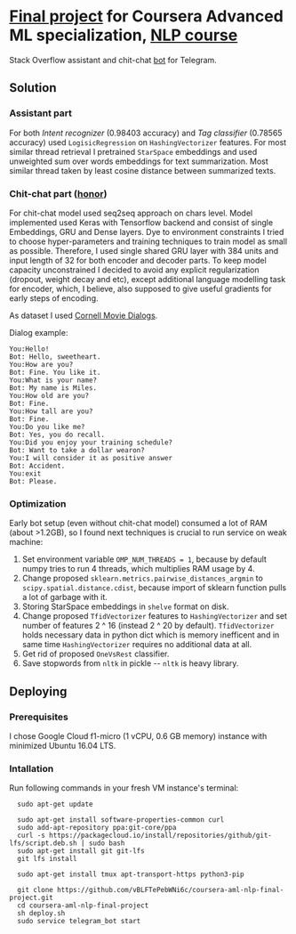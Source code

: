 # [Final project](https://www.coursera.org/learn/language-processing/peer/xbHJG/stackoverflow-assistant) for Coursera Advanced ML specialization, [NLP course](https://www.coursera.org/learn/language-processing/home/welcome)

Stack Overflow assistant and chit-chat [bot](http://t.me/tQTZwetd_bot) for Telegram.

## Solution

### Assistant part

For both *Intent recognizer* (0.98403 accuracy) and *Tag classifier* (0.78565 accuracy) used ```LogisicRegression``` on ```HashingVectorizer``` features. For most similar thread retrieval I pretrained ```StarSpace``` embeddings and used unweighted sum over words embeddings for text summarization. Most similar thread taken by least cosine distance between summarized texts.

### Chit-chat part ([honor](https://www.coursera.org/learn/language-processing/peer/Tz9WP/custom-conversational-model))

For chit-chat model used seq2seq approach on chars level. Model implemented used Keras with Tensorflow backend and consist of single Embeddings, GRU and Dense layers. Dye to environment constraints I tried to choose hyper-parameters and training techniques to train model as small as possible. Therefore, I used single shared GRU layer with 384 units and input length of 32 for both encoder and decoder parts. To keep model capacity unconstrained I decided to avoid any explicit regularization (dropout, weight decay and etc), except additional language modelling task for encoder, which, I believe, also supposed to give useful gradients for early steps of encoding.

As dataset I used [Cornell Movie Dialogs](http://www.cs.cornell.edu/~cristian/Cornell_Movie-Dialogs_Corpus.html).

Dialog example:

```
You:Hello!
Bot: Hello, sweetheart.
You:How are you?
Bot: Fine. You like it.
You:What is your name?
Bot: My name is Miles.
You:How old are you?
Bot: Fine.
You:How tall are you?
Bot: Fine.
You:Do you like me?
Bot: Yes, you do recall.
You:Did you enjoy your training schedule?
Bot: Want to take a dollar wearon?
You:I will consider it as positive answer
Bot: Accident.
You:exit
Bot: Please.

```

### Optimization

Early bot setup (even without chit-chat model) consumed a lot of RAM (about >1.2GB), so I found next techniques is crucial to run service on weak machine:

1. Set environment variable ```OMP_NUM_THREADS = 1```, because by default numpy tries to run 4 threads, which multiplies RAM usage by 4.
2. Change proposed ```sklearn.metrics.pairwise_distances_argmin``` to ```scipy.spatial.distance.cdist```, because import of sklearn function pulls a lot of garbage with it.
3. Storing StarSpace embeddings in ```shelve``` format on disk.
4. Change proposed ```TfidVectorizer``` features to ```HashingVectorizer``` and set number of features 2 ^ 16 (instead 2 ^ 20 by default). ```TfidVectorizer``` holds necessary data in python dict which is memory inefficent and in same time ```HashingVectorizer``` requires no additional data at all.
5. Get rid of proposed ```OneVsRest``` classifier.
6. Save stopwords from ```nltk``` in pickle -- ```nltk``` is heavy library.

## Deploying
### Prerequisites
I chose Google Cloud f1-micro (1 vCPU, 0.6 GB memory) instance with minimized Ubuntu 16.04 LTS.

### Intallation
Run following commands in your fresh VM instance's terminal:

```
  sudo apt-get update

  sudo apt-get install software-properties-common curl
  sudo add-apt-repository ppa:git-core/ppa
  curl -s https://packagecloud.io/install/repositories/github/git-lfs/script.deb.sh | sudo bash
  sudo apt-get install git git-lfs
  git lfs install

  sudo apt-get install tmux apt-transport-https python3-pip
  
  git clone https://github.com/vBLFTePebWNi6c/coursera-aml-nlp-final-project.git
  cd coursera-aml-nlp-final-project
  sh deploy.sh
  sudo service telegram_bot start
```
